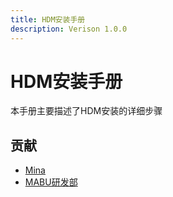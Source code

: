 ```yaml
---
title: HDM安装手册
description: Verison 1.0.0
---
```

# HDM安装手册


本手册主要描述了HDM安装的详细步骤

## 贡献
* [Mina](https://github.com/MinaMiao)
* [MABU研发部](https://github.com/hand-mabu)